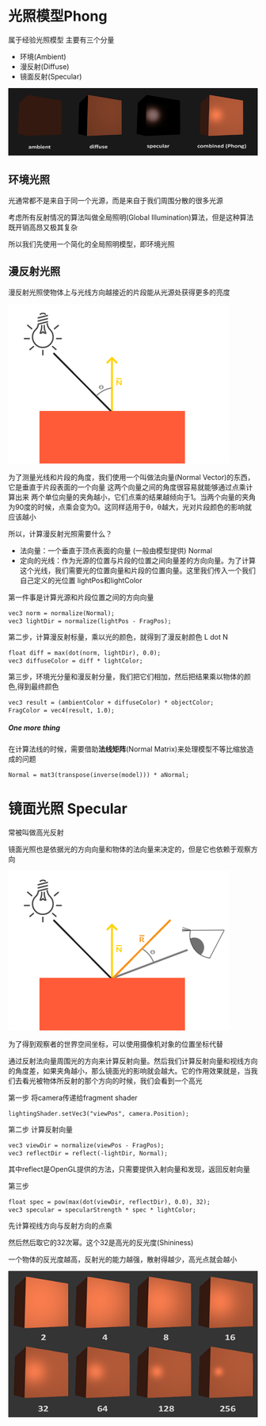 #  光照模型Phong

属于经验光照模型 主要有三个分量
- 环境(Ambient)
- 漫反射(Diffuse)
- 镜面反射(Specular)

![Image text](https://raw.githubusercontent.com/kyochow/rendering/main/LearnOpenGL_02/1.2_Light_Phong/basic_lighting_phong.png)


## 环境光照

光通常都不是来自于同一个光源，而是来自于我们周围分散的很多光源

考虑所有反射情况的算法叫做全局照明(Global Illumination)算法，但是这种算法既开销高昂又极其复杂

所以我们先使用一个简化的全局照明模型，即环境光照

## 漫反射光照
漫反射光照使物体上与光线方向越接近的片段能从光源处获得更多的亮度



![Image text](https://raw.githubusercontent.com/kyochow/rendering/main/LearnOpenGL_02/1.2_Light_Phong/diffuse_light.png)

为了测量光线和片段的角度，我们使用一个叫做法向量(Normal Vector)的东西，它是垂直于片段表面的一个向量
这两个向量之间的角度很容易就能够通过点乘计算出来
两个单位向量的夹角越小，它们点乘的结果越倾向于1。当两个向量的夹角为90度的时候，点乘会变为0。这同样适用于θ，θ越大，光对片段颜色的影响就应该越小

所以，计算漫反射光照需要什么？

- 法向量：一个垂直于顶点表面的向量 (一般由模型提供)  Normal
- 定向的光线：作为光源的位置与片段的位置之间向量差的方向向量。为了计算这个光线，我们需要光的位置向量和片段的位置向量。这里我们传入一个我们自己定义的光位置 lightPos和lightColor

第一件事是计算光源和片段位置之间的方向向量

```
vec3 norm = normalize(Normal);
vec3 lightDir = normalize(lightPos - FragPos);
```

第二步，计算漫反射标量，乘以光的颜色，就得到了漫反射颜色 L dot N

```
float diff = max(dot(norm, lightDir), 0.0);
vec3 diffuseColor = diff * lightColor;
```

第三步，环境光分量和漫反射分量，我们把它们相加，然后把结果乘以物体的颜色,得到最终颜色

```
vec3 result = (ambientColor + diffuseColor) * objectColor;
FragColor = vec4(result, 1.0);
```



##### One more thing

在计算法线的时候，需要借助**法线矩阵**(Normal Matrix)来处理模型不等比缩放造成的问题

```
Normal = mat3(transpose(inverse(model))) * aNormal;
```



# 镜面光照 Specular 

常被叫做高光反射

镜面光照也是依据光的方向向量和物体的法向量来决定的，但是它也依赖于观察方向

![Image text](https://raw.githubusercontent.com/kyochow/rendering/main/LearnOpenGL_02/1.2_Light_Phong/basic_lighting_specular_theory.png)



为了得到观察者的世界空间坐标，可以使用摄像机对象的位置坐标代替

通过反射法向量周围光的方向来计算反射向量。然后我们计算反射向量和视线方向的角度差，如果夹角越小，那么镜面光的影响就会越大。它的作用效果就是，当我们去看光被物体所反射的那个方向的时候，我们会看到一个高光



第一步 将camera传递给fragment shader

```
lightingShader.setVec3("viewPos", camera.Position);
```

第二步 计算反射向量

```
vec3 viewDir = normalize(viewPos - FragPos);
vec3 reflectDir = reflect(-lightDir, Normal);
```

其中reflect是OpenGL提供的方法，只需要提供入射向量和发现，返回反射向量

第三步 

```
float spec = pow(max(dot(viewDir, reflectDir), 0.0), 32);
vec3 specular = specularStrength * spec * lightColor;
```

先计算视线方向与反射方向的点乘

然后然后取它的32次幂。这个32是高光的反光度(Shininess)

一个物体的反光度越高，反射光的能力越强，散射得越少，高光点就会越小

![Image text](https://raw.githubusercontent.com/kyochow/rendering/main/LearnOpenGL_02/1.2_Light_Phong/basic_lighting_specular_shininess.png)

